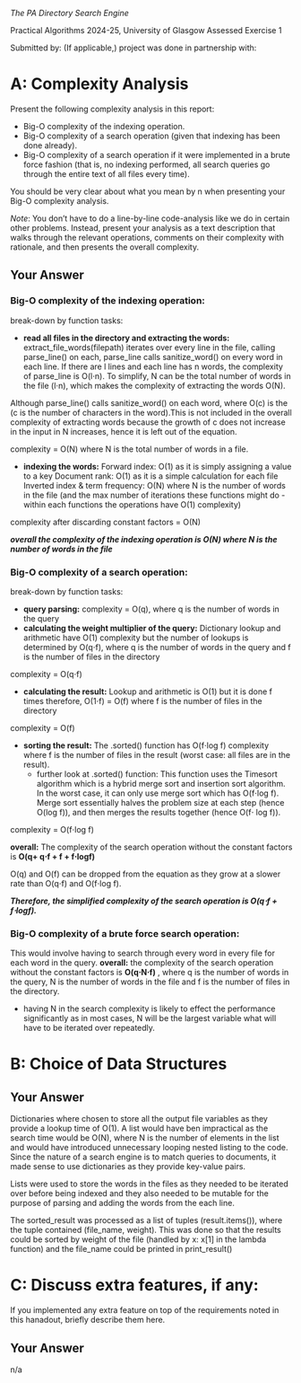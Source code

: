 *The PA Directory Search Engine*

Practical Algorithms 2024-25, University of Glasgow
Assessed Exercise 1

Submitted by: 
(If applicable,) project was done in partnership with: 

# A: Complexity Analysis
Present the following complexity analysis in this report:

+ Big-O complexity of the indexing operation.
+ Big-O complexity of a search operation (given that indexing has been done already).
+ Big-O complexity of a search operation if it were implemented in a brute force fashion (that is, no indexing performed, all search queries go through the entire text of all files every time).

You should be very clear about what you mean by n when presenting your Big-O complexity analysis.

_Note_: You don’t have to do a line-by-line code-analysis like we do in certain other problems. Instead, present your analysis as a text description that walks through the relevant operations, comments on their complexity with rationale, and then presents the overall complexity.

## Your Answer

### Big-O complexity of the indexing operation:
break-down by function tasks:
- **read all files in the directory and extracting the words:**
extract_file_words(filepath) iterates over every line in the file, calling parse_line() on each, parse_line calls sanitize_word() on every word in each line. If there are l lines and each line has n words, the complexity of parse_line is O(l⋅n). To simplify, N can be the total number of words in the file (l⋅n), which makes the complexity of extracting the words O(N).

Although parse_line() calls sanitize_word() on each word, where O(c) is the (c is the number of characters in the word).This is not included in the overall complexity of extracting words because the growth of c does not increase in the input in N increases, hence it is left out of the equation.

complexity = O(N) where N is the total number of words in a file.
- **indexing the words:**
Forward index: O(1) as it is simply assigning a value to a key
Document rank: O(1) as it is a simple calculation for each file
Inverted index & term frequency: O(N) where N is the number of words in the file (and the max number of iterations these functions might do - within each functions the operations have O(1) complexity)

complexity after discarding constant factors = O(N)

_**overall the complexity of the indexing operation is O(N) where N is the number of words in the file**_



### Big-O complexity of a search operation:
break-down by function tasks:
- **query parsing:**
complexity = O(q), where q is the number of words in the query
- **calculating the weight multiplier of the query:**
Dictionary lookup and arithmetic have O(1) complexity but the number of lookups is determined by O(q⋅f), where q is the number of words in the query and f is the number of files in the directory

complexity = O(q⋅f)
- **calculating the result:** 
Lookup and arithmetic is O(1) but it is done f times therefore, O(1⋅f) = O(f) where f is the number of files in the directory

complexity = O(f)
- **sorting the result:** 
The .sorted() function has O(f⋅log f) complexity where f is the number of files in the result (worst case: all files are in the result).
    - further look at .sorted() function:
        This function uses the Timesort algorithm which is a hybrid merge sort and insertion sort algorithm. In the worst case, it can only use merge sort which has O(f⋅log f). 
        Merge sort essentially halves the problem size at each step (hence O(log f)), and then merges the results together (hence O(f⋅ log f)).

complexity = O(f⋅log f)

**overall:**
The complexity of the search operation without the constant factors is **O(q+ q⋅f + f + f⋅logf)**

O(q) and O(f) can be dropped from the equation as they grow at a slower rate than O(q⋅f) and O(f⋅log f).

_**Therefore, the simplified complexity of the search operation is O(q⋅f + f⋅logf).**_

### Big-O complexity of a brute force search operation: 
This would involve having to search through every word in every file for each word in the query.
**overall:**
the complexity of the search operation without the constant factors is **O(q⋅N⋅f)** , where q is the number of words in the query, N is the number of words in the file and f is the number of files in the directory.
- having N in the search complexity is likely to effect the performance significantly as in most cases, N will be the largest variable what will have to be iterated over repeatedly.


# B: Choice of Data Structures
## Your Answer
Dictionaries where chosen to store all the output file variables as they provide a lookup time of O(1). A list would have ben impractical as the search time would be O(N), where N is the number of elements in the list and would have introduced unnecessary looping nested listing to the code.
Since the nature of a search engine is to match queries to documents, it made sense to use dictionaries as they provide key-value pairs.

Lists were used to store the words in the files as they needed to be iterated over before being indexed and they also needed to be mutable for the purpose of parsing and adding the words from the each line.

The sorted_result was processed as a list of tuples (result.items()), where the tuple contained (file_name, weight). This was done so that the results could be sorted by weight of the file (handled by x: x[1] in the lambda function) and the file_name could be printed in print_result()

# C: Discuss extra features, if any:
If you implemented any extra feature on top of the requirements noted in this hanadout, briefly describe them here.

## Your Answer
n/a 
